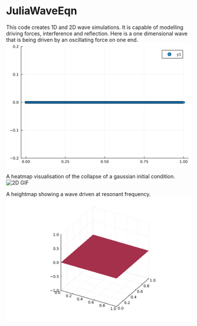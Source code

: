 # JuliaWaveEqn
This code creates 1D and 2D wave simulations. It is capable of modelling driving forces, interference and reflection.
Here is a one dimensional wave that is being driven by an oscillating force on one end.
![2D GIF](1DDrivenWave.gif)

A heatmap visualisation of the collapse of a gaussian initial condition.
![2D GIF](2DWaveHeatmap.gif)

A heightmap showing a wave driven at resonant frequency.
![2D GIF](DrivenWaveResonance.gif)
